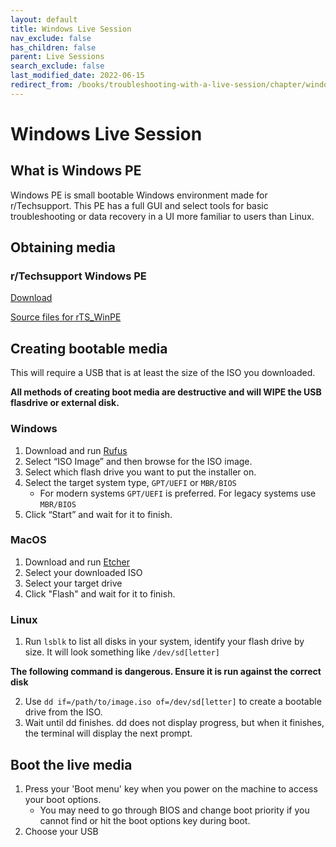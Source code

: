 ```yaml
---
layout: default
title: Windows Live Session
nav_exclude: false
has_children: false
parent: Live Sessions
search_exclude: false
last_modified_date: 2022-06-15
redirect_from: /books/troubleshooting-with-a-live-session/chapter/windows-pe
---
```

# Windows Live Session
## What is Windows PE

Windows PE is small bootable Windows environment made for r/Techsupport. This PE has a full GUI and select tools for basic troubleshooting or data recovery in a UI more familiar to users than Linux.

## Obtaining media
### r/Techsupport Windows PE

[Download](https://rtech.support/uploads/rTS_WinPE.iso)

[Source files for rTS_WinPE](https://github.com/r-Techsupport/rTS_WinPe)

## Creating bootable media
This will require a USB that is at least the size of the ISO you downloaded.

**All methods of creating boot media are destructive and will WIPE the USB flasdrive or external disk.**

### Windows
1. Download and run [Rufus](https://rufus.ie/)
2. Select “ISO Image” and then browse for the ISO image.
3. Select which flash drive you want to put the installer on.
4. Select the target system type, `GPT/UEFI` or `MBR/BIOS` 
	* For modern systems `GPT/UEFI` is preferred. For legacy systems use `MBR/BIOS`
5. Click “Start” and wait for it to finish.

### MacOS
1. Download and run [Etcher](https://www.balena.io/etcher/)
2. Select your downloaded ISO
3. Select your target drive
4. Click "Flash" and wait for it to finish.

### Linux
1. Run `lsblk` to list all disks in your system, identify your flash drive by size. It will look something like `/dev/sd[letter]`

**The following command is dangerous. Ensure it is run against the correct disk**

2. Use `dd if=/path/to/image.iso of=/dev/sd[letter]` to create a bootable drive from the ISO.
3. Wait until dd finishes. dd does not display progress, but when it finishes, the terminal will display the next prompt.

## Boot the live media
1. Press your 'Boot menu' key when you power on the machine to access your boot options.
	* You may need to go through BIOS and change boot priority if you cannot find or hit the boot options key during boot.
2. Choose your USB
